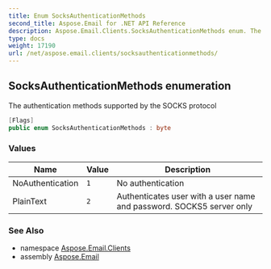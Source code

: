 ```yaml
---
title: Enum SocksAuthenticationMethods
second_title: Aspose.Email for .NET API Reference
description: Aspose.Email.Clients.SocksAuthenticationMethods enum. The authentication methods supported by the SOCKS protocol
type: docs
weight: 17190
url: /net/aspose.email.clients/socksauthenticationmethods/
---
```

## SocksAuthenticationMethods enumeration

The authentication methods supported by the SOCKS protocol

```csharp
[Flags]
public enum SocksAuthenticationMethods : byte
```

### Values

| Name | Value | Description |
| --- | --- | --- |
| NoAuthentication | `1` | No authentication |
| PlainText | `2` | Authenticates user with a user name and password. SOCKS5 server only |

### See Also

* namespace [Aspose.Email.Clients](../../aspose.email.clients/)
* assembly [Aspose.Email](../../)


